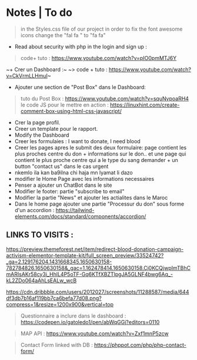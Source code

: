# Notes | To do 
> in the Styles.css file of our project in order to fix the font awesome icons change the "fal fa " to "fa fa"
+ Read about security with php in the login and sign up : 
> code+ tuto : https://www.youtube.com/watch?v=pIO0pmMTJ6Y

~+ Crer un Dashboard :~
~> code + tuto : https://www.youtube.com/watch?v=CkVrmLLHmuI~

+ Ajouter une section de "Post Box" dans le Dashboard: 
> tuto du Post Box : https://www.youtube.com/watch?v=squNvpoaRH4
> le code JS pour le mettre en action : https://linuxhint.com/create-comment-box-using-html-css-javascript/

+ Crer la page profil.
+ Creer un template pour le rapport.
+ Modify the Dashboard
+ Creer les formulaies : I want to donate, I need blood
+ Creer les pages apres le submit des deux formulaire: page contient les plus proches centre du don + informations sur le don.. et une page qui contient le plus proche centre qui a le type du sang demander + un button "contact us" dans le cas urgent 
+ nkemlo ila kan ba9ilna chi haja mn lyamat li dazo
+ modifier le Home Page avec les informations necessaires
+ Penser a ajouter un ChatBot dans le site
+ Modifier le footer: partie "subscribe to email" 
+ Modifier la partie "News" et ajouter les actialites dans le Maroc
+ Dans le home page ajouter une partie "Processur du don" sous forme d'un accordion : https://tailwind-elements.com/docs/standard/components/accordion/
## LINKS TO VISITS : 
https://preview.themeforest.net/item/redirect-blood-donation-campaign-activism-elementor-template-kit/full_screen_preview/33524742?_ga=2.129176204.1431668345.1650630158-782784826.1650630158&_gac=1.162478414.1650630158.Cj0KCQjwpImTBhCmARIsAKr58cy3i_HhlL4P5oTF-Gq6KTfXBZTlpgJA5GLNF4bwg6Aq_-kL2ZDo064aAhLsEALw_wcB

https://cdn.dribbble.com/users/2012027/screenshots/11288587/media/644df3db7b16af119bb7ca6befa77d08.png?compress=1&resize=1200x900&vertical=top
> Questionnaire a inclure dans le dashboard : 
https://codepen.io/gatoledo1/pen/abWqGGj?editors=0110


> MAP API :
https://www.youtube.com/watch?v=Zxf1mnP5zcw


> Contact Form linked with DB : 
https://phppot.com/php/php-contact-form/
